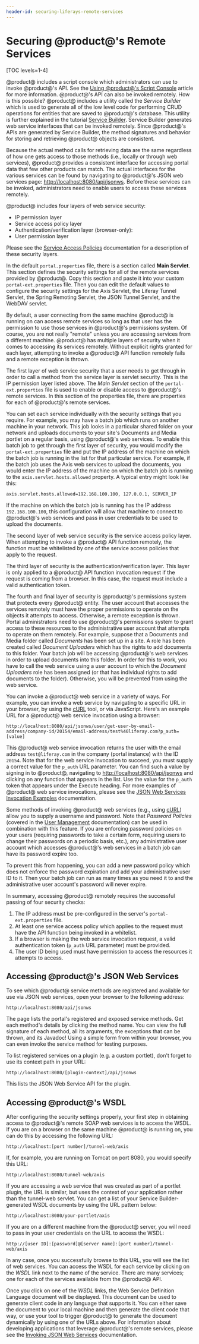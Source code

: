 ```yaml
---
header-id: securing-liferays-remote-services
---
```


# Securing @product@'s Remote Services

[TOC levels=1-4]

@product@ includes a script console which administrators can use to invoke
@product@'s API. See the [Using @product@'s Script Console](/docs/7-0/user/-/knowledge_base/u/running-scripts-from-the-script-console)
article for more information. @product@'s API can also be invoked remotely. How
is this possible? @product@ includes a utility called the *Service Builder* which
is used to generate all of the low level code for performing CRUD operations
for entities that are saved to @product@'s database. This utility is further
explained in the tutorial [Service Builder](/docs/7-0/tutorials/-/knowledge_base/t/service-builder). Service
Builder generates web service interfaces that can be invoked remotely. Since
@product@'s APIs are generated by Service Builder, the method signatures and
behavior for storing and retrieving @product@ objects are consistent.

Because the actual method calls for retrieving data are the same regardless of
how one gets access to those methods (i.e., locally or through web services),
@product@ provides a consistent interface for accessing portal data that few
other products can match. The actual interfaces for the various services can be
found by navigating to @product@'s JSON web services page:
[http://localhost:8080/api/jsonws](http://localhost:8080/api/jsonws). Before
these services can be invoked, administrators need to enable users to access
these services remotely.

@product@ includes four layers of web service security:

- IP permission layer
- Service access policy layer
- Authentication/verification layer (browser-only):
- User permission layer

Please see the
[Service Access Policies](/docs/7-0/deploy/-/knowledge_base/d/service-access-policies)
documentation for a description of these security layers.

In the default `portal.properties` file, there is a section called **Main
Servlet**. This section defines the security settings for all of the remote
services provided by @product@. Copy this section and paste it into your custom
`portal-ext.properties` file. Then you can edit the default values to configure
the security settings for the Axis Servlet, the Liferay Tunnel Servlet, the
Spring Remoting Servlet, the JSON Tunnel Servlet, and the WebDAV servlet.

By default, a user connecting from the same machine @product@ is running on can
access remote services so long as that user has the permission to use those
services in @product@'s permissions system. Of course, you are not really
"remote" unless you are accessing services from a different machine. @product@
has multiple layers of security when it comes to accessing its services
remotely. Without explicit rights granted for each layer, attempting to invoke
a @product@ API function remotely fails and a remote exception is thrown.

The first layer of web service security that a user needs to get through in
order to call a method from the service layer is servlet security. This is the
IP permission layer listed above. The *Main Servlet* section of the
`portal-ext.properties` file is used to enable or disable access to @product@'s
remote services. In this section of the properties file, there are properties
for each of @product@'s remote services.

You can set each service individually with the security settings that you
require. For example, you may have a batch job which runs on another machine in
your network. This job looks in a particular shared folder on your network and
uploads documents to your site's Documents and Media portlet on a regular basis,
using @product@'s web services. To enable this batch job to get through the first
layer of security, you would modify the `portal-ext.properties` file and put the
IP address of the machine on which the batch job is running in the list for that
particular service. For example, if the batch job uses the Axis web services to
upload the documents, you would enter the IP address of the machine on which the
batch job is running to the `axis.servlet.hosts.allowed` property.  A typical
entry might look like this:

    axis.servlet.hosts.allowed=192.168.100.100, 127.0.0.1, SERVER_IP

If the machine on which the batch job is running has the IP address
`192.168.100.100`, this configuration will allow that machine to connect to
@product@'s web services and pass in user credentials to be used to upload the
documents.

The second layer of web service security is the service access policy layer.
When attempting to invoke a @product@ API function remotely, the function must be
whitelisted by one of the service access policies that apply to the request.

The third layer of security is the authentication/verification layer. This
layer is only applied to a @product@ API function invocation request if the
request is coming from a browser. In this case, the request must include a
valid authentication token.

The fourth and final layer of security is @product@'s permissions system that
protects every @product@ entity. The user account that accesses the services
remotely must have the proper permissions to operate on the objects it attempts
to access. Otherwise, a remote exception is thrown. Portal administrators need
to use @product@'s permissions system to grant access to these resources to the
administrative user account that attempts to operate on them remotely. For
example, suppose that a Documents and Media folder called *Documents* has been
set up in a site. A role has been created called *Document Uploaders* which has
the rights to add documents to this folder. Your batch job will be accessing
@product@'s web services in order to upload documents into this folder. In order
for this to work, you have to call the web service using a user account to
which the *Document Uploaders* role has been assigned (or that has individual
rights to add documents to the folder). Otherwise, you will be prevented from
using the web service.

You can invoke a @product@ web service in a variety of ways. For example, you can
invoke a web service by navigating to a specific URL in your browser, by using
the [cURL](https://curl.haxx.se/) tool, or via JavaScript. Here's an example
URL for a @product@ web service invocation using a browser:

    http://localhost:8080/api/jsonws/user/get-user-by-email-address/company-id/20154/email-address/test%40liferay.com?p_auth=[value]

This @product@ web service invocation returns the user with the email address
`test@liferay.com` in the company (portal instance) with the ID `20154`. Note
that for the web service invocation to succeed, you must supply a correct value
for the `p_auth` URL parameter. You can find such a value by signing in to
@product@, navigating to
[http://localhost:8080/api/jsonws](http://localhost:8080/api/jsonws) and
clicking on any function that appears in the list. Use the value for the
`p_auth` token that appears under the Execute heading. For more examples of
@product@ web service invocations, please see the [JSON Web
Services Invocation Examples](/docs/7-0/tutorials/-/knowledge_base/t/json-web-services-invocation-examples) documentation.

Some methods of invoking @product@ web services (e.g., using
[cURL](https://curl.haxx.se/)) allow you to supply a username and password. Note
that *Password Policies* (covered in the [User Management](/docs/7-0/user/-/knowledge_base/u/user-management)
documentation) can be used in combination with this feature. If you are
enforcing password policies on your users (requiring passwords to take a certain
form, requiring users to change their passwords on a periodic basis, etc.), any
administrative user account which accesses @product@'s web services in a batch
job can have its password expire too.

To prevent this from happening, you can add a new password policy which does not
enforce the password expiration and add your administrative user ID to it. Then
your batch job can run as many times as you need it to and the administrative
user account's password will never expire.

In summary, accessing @product@ remotely requires the successful passing of four
security checks:

1. The IP address must be pre-configured in the server's
   `portal-ext.properties` file.
2. At least one service access policy which applies to the request must have
   the API function being invoked in a whitelist.
3. If a browser is making the web service invocation request, a valid
   authentication token (`p_auth` URL parameter) must be provided.
4. The user ID being used must have permission to access the resources it
   attempts to access.

## Accessing @product@'s JSON Web Services

To see which @product@ service methods are registered and available for use via
JSON web services, open your browser to the following address:

    http://localhost:8080/api/jsonws

The page lists the portal's registered and exposed service methods. Get each
method's details by clicking the method name. You can view the full signature of
each method, all its arguments, the exceptions that can be thrown, and its
Javadoc! Using a simple form from within your browser, you can even invoke the
service method for testing purposes.

To list registered services on a plugin (e.g. a custom portlet), don't forget to
use its context path in your URL:

    http://localhost:8080/[plugin-context]/api/jsonws

This lists the JSON Web Service API for the plugin.

## Accessing @product@'s WSDL

After configuring the security settings properly, your first step in obtaining
access to @product@'s remote SOAP web services is to access the WSDL. If you are
on a browser on the same machine @product@ is running on, you can do this by
accessing the following URL:

    http://localhost:[port number]/tunnel-web/axis

If, for example, you are running on Tomcat on port 8080, you would specify this
URL:

    http://localhost:8080/tunnel-web/axis

If you are accessing a web service that was created as part of a portlet plugin,
the URL is similar, but uses the context of your application rather than the
tunnel-web servlet. You can get a list of your Service Builder-generated WSDL
documents by using the URL pattern below:

    http://localhost:8080/your-portlet/axis

If you are on a different machine from the @product@ server, you will need to pass
in your user credentials on the URL to access the WSDL:

    http://[user ID]:[password]@[server name]:[port number]/tunnel-web/axis

In any case, once you successfully browse to this URL, you will see the list of
web services. You can access the WSDL for each service by clicking on the *WSDL*
link next to the name of the service. There are many services; one for each of
the services available from the @product@ API.

Once you click on one of the *WSDL* links, the Web Service Definition Language
document will be displayed. This document can be used to generate client code
in any language that supports it. You can either save the document to your
local machine and then generate the client code that way, or use your tool to
trigger @product@ to generate the document dynamically by using one of the URLs
above. For information about developing applications that leverage @product@'s
remote services, please see the
[Invoking JSON Web Services](/docs/7-0/tutorials/-/knowledge_base/t/invoking-json-web-services)
documentation.
